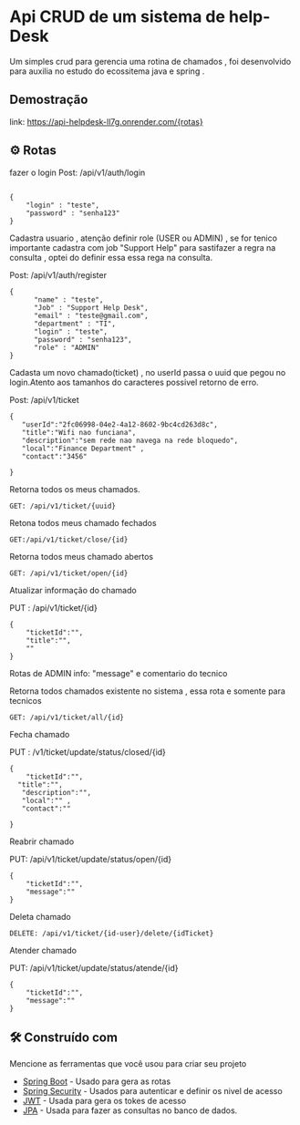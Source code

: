 # Api CRUD de um sistema de help-Desk

Um simples crud para gerencia uma rotina de chamados , foi desenvolvido para auxilia no estudo 
do ecossitema java e spring . 


## Demostração

link: https://api-helpdesk-ll7g.onrender.com/{rotas}

## ⚙️ Rotas

fazer o login
Post: /api/v1/auth/login

````

{
    "login" : "teste",
    "password" : "senha123"
}
````


Cadastra usuario , atenção definir role (USER ou ADMIN) , se for tenico importante cadastra com job "Support Help" para sastifazer a regra na consulta , optei do definir essa 
essa rega na consulta. 

Post: /api/v1/auth/register

````
{
      "name" : "teste",
      "Job" : "Support Help Desk",
      "email" : "teste@gmail.com",
      "department" : "TI",  
      "login" : "teste",
      "password" : "senha123", 
      "role" : "ADMIN"
}

````
Cadasta um novo chamado(ticket) , no userId passa o uuid que pegou no login.Atento aos tamanhos do caracteres possivel retorno de erro.

Post: /api/v1/ticket

````
{
   "userId":"2fc06998-04e2-4a12-8602-9bc4cd263d8c", 
   "title":"Wifi nao funciana",
   "description":"sem rede nao navega na rede bloquedo",
   "local":"Finance Department" ,
   "contact":"3456" 

}

````
Retorna todos os meus chamados.

````
GET: /api/v1/ticket/{uuid}

````
Retona todos meus chamado fechados

````
GET:/api/v1/ticket/close/{id}

````
Retorna todos meus chamado abertos

````
GET: /api/v1/ticket/open/{id}

````
Atualizar informação do chamado

PUT : /api/v1/ticket/{id}

````
{
    "ticketId":"",
    "title":"",
    ""
}

````
Rotas de ADMIN
info:  "message" e comentario do tecnico 

Retorna todos chamados existente no sistema , essa rota e somente para tecnicos 

````
GET: /api/v1/ticket/all/{id}

````
Fecha chamado

PUT : /v1/ticket/update/status/closed/{id}

````
{
    "ticketId":"",
  "title":"",
   "description":"",
   "local":"" ,
   "contact":"" 

}

````
Reabrir chamado 

PUT: /api/v1/ticket/update/status/open/{id}

````
{
    "ticketId":"",
    "message":""
}

````
Deleta chamado

````
DELETE: /api/v1/ticket/{id-user}/delete/{idTicket}

````
Atender chamado

PUT: /api/v1/ticket/update/status/atende/{id}

````
{
    "ticketId":"",
    "message":""
}

````


## 🛠️ Construído com

Mencione as ferramentas que você usou para criar seu projeto

* [Spring Boot](https://spring.io/projects/spring-boot/) - Usado para gera as rotas 
* [Spring Security](https://spring.io/projects/spring-security/) - Usados para autenticar e definir os nivel de acesso
* [JWT](https://rometools.github.io/rome/) - Usada para gera os tokes de acesso
* [JPA](https://hibernate.org/orm/) - Usada para fazer as consultas no banco de dados.


